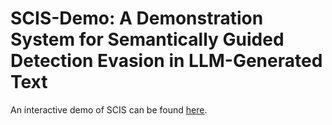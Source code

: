 # SCIS-Demo: A Demonstration System for Semantically Guided Detection Evasion in LLM-Generated Text



An interactive demo of SCIS can be found [here](http://scisdemo.nat300.top/).
